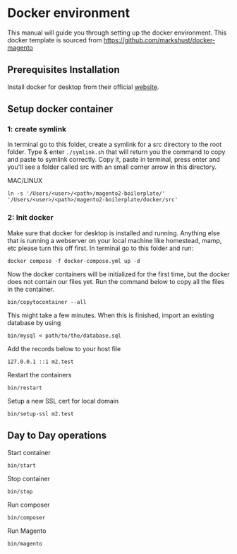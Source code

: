# Docker environment

This manual will guide you through setting up the docker environment.
This docker template is sourced from https://github.com/markshust/docker-magento

## Prerequisites Installation

Install docker for desktop from their official [website](https://www.docker.com/products/docker-desktop).

## Setup docker container

### 1: create symlink

In terminal go to this folder, create a symlink for a src directory to the root folder. Type & enter `./symlink.sh` that will return you the command to copy and paste to symlink correctly. Copy it, paste in terminal, press enter and you'll see a folder called src with an small corner arrow in this directory.

MAC/LINUX

```
ln -s '/Users/<user>/<path>/magento2-boilerplate/' '/Users/<user>/<path>/magento2-boilerplate/docker/src'
```

### 2: Init docker

Make sure that docker for desktop is installed and running. Anything else that is running a webserver on your local machine like homestead, mamp, etc please turn this off first. In terminal go to this folder and run:

```
docker compose -f docker-compose.yml up -d
```

Now the docker containers will be initialized for the first time, but the docker does not contain our files yet.
Run the command below to copy all the files in the container.

```
bin/copytocontainer --all
```

This might take a few minutes. When this is finished, import an existing database by using

```
bin/mysql < path/to/the/database.sql
```

Add the records below to your host file

```
127.0.0.1 ::1 m2.test
```

Restart the containers

```
bin/restart
```

Setup a new SSL cert for local domain

```
bin/setup-ssl m2.test
```

## Day to Day operations

Start container

```
bin/start
```

Stop container

```
bin/stop
```

Run composer

```
bin/composer
```

Run Magento

```
bin/magento
```
